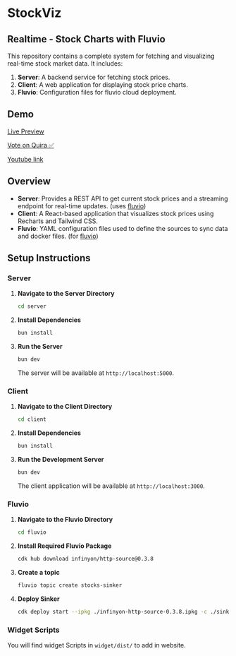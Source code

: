 # StockViz

## Realtime - Stock Charts with Fluvio

This repository contains a complete system for fetching and visualizing real-time stock market data. It includes:

1. **Server**: A backend service for fetching stock prices.
2. **Client**: A web application for displaying stock price charts.
3. **Fluvio**: Configuration files for fluvio cloud deployment.

## Demo 
[Live Preview](https://stockviz.vercel.app/)

[Vote on Quira ✅️](https://quira.sh/repo/priyanshuverma-dev-stock-charts-843820386?utm_source=copy&utm_share_context=quests_creators)

[Youtube link](https://youtu.be/juJXBffE9jw)

## Overview

- **Server**: Provides a REST API to get current stock prices and a streaming endpoint for real-time updates. (uses [fluvio](https://www.fluvio.io/))
- **Client**: A React-based application that visualizes stock prices using Recharts and Tailwind CSS.
- **Fluvio**: YAML configuration files used to define the sources to sync data and docker files. (for [fluvio](https://www.fluvio.io/))

## Setup Instructions

### Server

1. **Navigate to the Server Directory**

   ```bash
   cd server
   ```

2. **Install Dependencies**

   ```bash
   bun install
   ```

3. **Run the Server**

   ```bash
   bun dev
   ```

   The server will be available at `http://localhost:5000`.

### Client

1. **Navigate to the Client Directory**

   ```bash
   cd client
   ```

2. **Install Dependencies**

   ```bash
   bun install
   ```

3. **Run the Development Server**

   ```bash
   bun dev
   ```

   The client application will be available at `http://localhost:3000`.

### Fluvio

1. **Navigate to the Fluvio Directory**

   ```bash
   cd fluvio
   ```

2. **Install Required Fluvio Package**

   ```bash
   cdk hub download infinyon/http-source@0.3.8
   ```

3. **Create a topic**

   ```bash
   fluvio topic create stocks-sinker
   ```

4. **Deploy Sinker**
   ```bash
   cdk deploy start --ipkg ./infinyon-http-source-0.3.8.ipkg -c ./sinker.yml
   ```

### Widget Scripts

You will find widget Scripts in `widget/dist/` to add in website.

